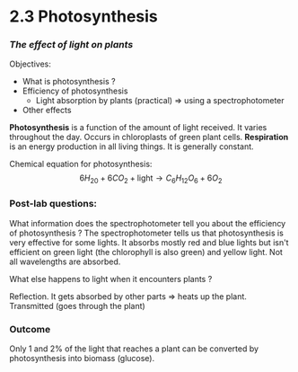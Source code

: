 # 2.3 Photosynthesis

### *The effect of light on plants*

Objectives:

* What is photosynthesis ?
* Efficiency of photosynthesis
  * Light absorption by plants (practical) => using a spectrophotometer
* Other effects 

**Photosynthesis** is a function of the amount of light received. It varies throughout the day. Occurs in chloroplasts of green plant cells.
**Respiration** is an energy production in all living things. It is generally constant.

Chemical equation for photosynthesis:
$$
6H_20 + 6CO_2 + \text{light} \rightarrow C_6H_{12}O_6+6O_2
$$

### Post-lab questions:

What information does the spectrophotometer tell you about the efficiency of photosynthesis ?
The spectrophotometer tells us that photosynthesis is very effective for some lights. It absorbs mostly red and blue lights but isn't efficient on green light (the chlorophyll is also green) and yellow light. Not all wavelengths are absorbed.

What else happens to light when it encounters plants ?

Reflection. It gets absorbed by other parts => heats up the plant. Transmitted (goes through the plant)

### Outcome

Only 1 and 2% of the light that reaches a plant can be converted by photosynthesis into biomass (glucose).